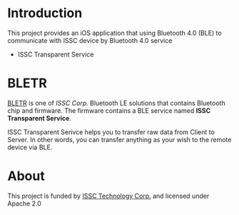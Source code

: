 # Introduction

This project provides an iOS application that using Bluetooth 4.0 (BLE) to communicate with ISSC device by Bluetooth 4.0 service

* ISSC Transparent Service

# BLETR

[BLETR](http://www.issc-tech.com/products/data/content.php?id=77) is one of *ISSC Corp.* Bluetooth LE solutions that contains Bluetooth chip and firmware. The firmware contains a BLE service named **ISSC Transparent Service**.

ISSC Transparent Serivce helps you to transfer raw data from Client to Server. In other words, you can transfer anything as your wish to the remote device via BLE.

# About

This project is funded by [ISSC Technology Corp.](http://www.issc-tech.com) and licensed under Apache 2.0

